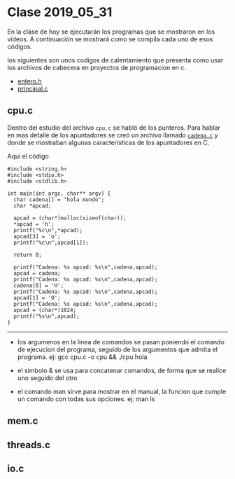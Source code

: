 # Clase 2019_05_31

En la clase de hoy se ejecutarán los programas que se mostraron en los videos. A continuación se mostrará como se compila cada uno de esos códigos.

los siguientes son unos codigos de calentamiento que presenta como usar los archivos de cabecera en proyectos de programacion en c.

* [entero.h](entero.h)
* [principal.c](principal.c)

## cpu.c

Dentro del estudio del archivo `cpu.c` se habló de los punteros. 
Para hablar en mas detalle de los apuntadores se creó un archivo llamado [`cadena.c`](cadena.c) y donde se mostraban algunas características de los apuntadores en C.

Aquí el código

```
#include <string.h>
#include <stdio.h>
#include <stdlib.h>

int main(int argc, char** argv) {
  char cadena[] = "hola mundo";
  char *apcad;

  apcad = (char*)malloc(sizeof(char));
  *apcad = 'h';
  printf("%c\n",*apcad);
  apcad[3] = 'o';
  printf("%c\n",apcad[1]);

  return 0;

  printf("Cadena: %s apcad: %s\n",cadena,apcad);
  apcad = cadena;
  printf("Cadena: %s apcad: %s\n",cadena,apcad);
  cadena[0] = 'H';
  printf("Cadena: %s apcad: %s\n",cadena,apcad);
  apcad[1] = 'O';
  printf("Cadena: %s apcad: %s\n",cadena,apcad);
  apcad = (char*)1024;
  printf("%s\n",apcad);
}
```
---------------------------------------------------------
* los argumenos en la linea de comandos se pasan poniendo el comando de ejecucion del programa, seguido de los argumentos que admita el programa. ej: gcc cpu.c -o cpu && ./cpu hola

* el simbolo & se usa para concatenar comandos, de forma que se realice uno seguido del otro

* el comando man sirve para mostrar en el manual, la funcion que cumple un comando con todas sus opciones. ej: man ls

 
## mem.c

## threads.c

## io.c
